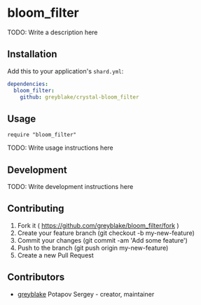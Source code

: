 # bloom_filter

TODO: Write a description here

## Installation


Add this to your application's `shard.yml`:

```yaml
dependencies:
  bloom_filter:
    github: greyblake/crystal-bloom_filter
```


## Usage


```crystal
require "bloom_filter"
```


TODO: Write usage instructions here

## Development

TODO: Write development instructions here

## Contributing

1. Fork it ( https://github.com/greyblake/bloom_filter/fork )
2. Create your feature branch (git checkout -b my-new-feature)
3. Commit your changes (git commit -am 'Add some feature')
4. Push to the branch (git push origin my-new-feature)
5. Create a new Pull Request

## Contributors

- [greyblake](https://github.com/greyblake) Potapov Sergey - creator, maintainer

